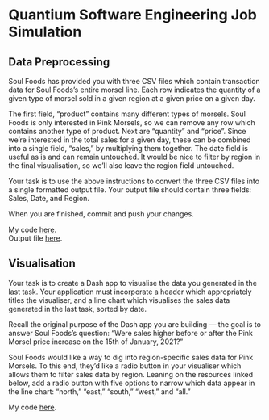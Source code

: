 # Quantium Software Engineering Job Simulation

## Data Preprocessing

Soul Foods has provided you with three CSV files which contain transaction data for Soul Foods’s entire morsel line. Each row indicates the quantity of a given type of morsel sold in a given region at a given price on a given day. 

The first field, “product” contains many different types of morsels. Soul Foods is only interested in Pink Morsels, so we can remove any row which contains another type of product.
Next are “quantity” and “price”. Since we’re interested in the total sales for a given day, these can be combined into a single field, “sales,” by multiplying them together.
The date field is useful as is and can remain untouched.
It would be nice to filter by region in the final visualisation, so we’ll also leave the region field untouched.
 
Your task is to use the above instructions to convert the three CSV files into a single formatted output file. Your output file should contain three fields: Sales, Date, and Region.
 
When you are finished, commit and push your changes.

My code [here](https://github.com/luwoon/Quantium-Software-Engineering/blob/main/process.py).  
Output file [here](https://github.com/luwoon/Quantium-Software-Engineering/blob/main/output.csv).

## Visualisation

Your task is to create a Dash app to visualise the data you generated in the last task. Your application must incorporate a header which appropriately titles the visualiser, and a line chart which visualises the sales data generated in the last task, sorted by date. 
 
Recall the original purpose of the Dash app you are building — the goal is to answer Soul Foods’s question: “Were sales higher before or after the Pink Morsel price increase on the 15th of January, 2021?” 
 
Soul Foods would like a way to dig into region-specific sales data for Pink Morsels. To this end, they’d like a radio button in your visualiser which allows them to filter sales data by region. Leaning on the resources linked below, add a radio button with five options to narrow which data appear in the line chart: “north,” “east,” “south,” “west,” and “all.”

My code [here](https://github.com/luwoon/Quantium-Software-Engineering/blob/main/app.py).
